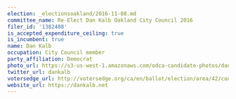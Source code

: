 ```yaml
---
election: _electionsoakland/2016-11-08.md
committee_name: Re-Elect Dan Kalb Oakland City Council 2016
filer_id: '1382408'
is_accepted_expenditure_ceiling: true
is_incumbent: true
name: Dan Kalb
occupation: City Council member
party_affiliation: Democrat
photo_url: https://s3-us-west-1.amazonaws.com/odca-candidate-photos/dan-kalb2.png
twitter_url: dankalb
votersedge_url: http://votersedge.org/ca/en/ballot/election/area/42/contests/contest/13235/candidate/130756?&county=Alameda%20County&election_authority_id=1
website_url: https://dankalb.net
---
```

